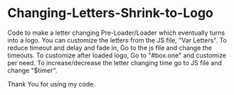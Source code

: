 # Changing-Letters-Shrink-to-Logo

Code to make a letter changing Pre-Loader/Loader which eventually turns into a logo. You can customize the letters from the JS file, "Var Letters". 
To reduce timeout and delay and fade in, Go to the js file and change the timeouts. 
To customize after loaded logo, Go to "#box.one" and customize per need.
To increase/decrease the letter changing time go to JS file and change "$timer".

Thank You for using my code.
